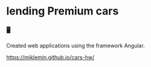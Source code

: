 # lending Premium cars
### 🖥 
Created web applications using the framework Angular. 

https://miklemin.github.io/cars-hw/

